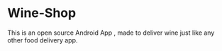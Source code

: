 # Wine-Shop

This is an open source Android App , made to deliver wine just like any other food delivery app.
